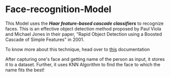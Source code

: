 # Face-recognition-Model
This Model uses the <b><i>Haar feature-based cascade classifiers</i></b> to recognize faces. 
This is an effective object detection method proposed by Paul Viola and Michael Jones in their paper, "Rapid Object Detection using a Boosted Cascade of Simple Features" in 2001.

To know more about this technique, head over to <a href="https://docs.opencv.org/3.4/db/d28/tutorial_cascade_classifier.html">this</a> documentation

After capturing one's face and getting name of the person as input, it stores it to a dataset.
Further, it uses KNN Algorithm to find the face to which the name fits the best!
